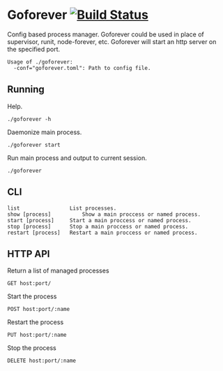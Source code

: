 # Goforever [![Build Status](https://travis-ci.org/gwoo/goforever.png)](https://travis-ci.org/gwoo/goforever)

Config based process manager. Goforever could be used in place of supervisor, runit, node-forever, etc.
Goforever will start an http server on the specified port.

	Usage of ./goforever:
	  -conf="goforever.toml": Path to config file.

## Running
Help.

	./goforever -h

Daemonize main process.

	./goforever start

Run main process and output to current session.

	./goforever

## CLI
	list		        List processes.
	show [process]	        Show a main proccess or named process.
	start [process]		Start a main proccess or named process.
	stop [process]		Stop a main proccess or named process.
	restart [process]	Restart a main proccess or named process.

## HTTP API

Return a list of managed processes

	GET host:port/

Start the process

	POST host:port/:name

Restart the process

	PUT host:port/:name

Stop the process

	DELETE host:port/:name
